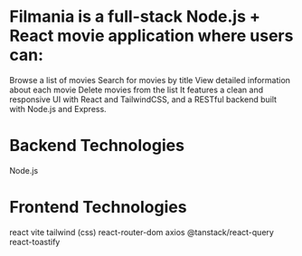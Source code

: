 # Filmania is a full-stack Node.js + React movie application where users can:

Browse a list of movies
Search for movies by title
View detailed information about each movie
Delete movies from the list It features a clean and responsive UI with React and TailwindCSS, and a RESTful backend built with Node.js and Express.

# Backend Technologies
Node.js


# Frontend Technologies
react vite
tailwind (css)
react-router-dom
axios
@tanstack/react-query
react-toastify


